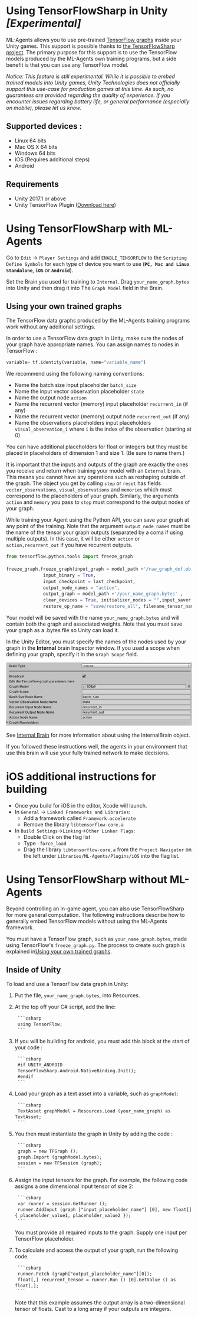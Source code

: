 # Using TensorFlowSharp in Unity _[Experimental]_

ML-Agents allows you to use pre-trained [TensorFlow graphs](https://www.tensorflow.org/programmers_guide/graphs) inside your Unity games. This support is possible thanks to [the TensorFlowSharp project](https://github.com/migueldeicaza/TensorFlowSharp). The primary purpose for this support is to use the TensorFlow models produced by the ML-Agents own training programs, but a side benefit is that you can use any TensorFlow model.

_Notice: This feature is still experimental. While it is possible to embed trained models into Unity games, Unity Technologies does not officially support this use-case for production games at this time. As such, no guarantees are provided regarding the quality of experience. If you encounter issues regarding battery life, or general performance (especially on mobile), please let us know._

## Supported devices :

 * Linux 64 bits
 * Mac OS X 64 bits
 * Windows 64 bits
 * iOS (Requires additional steps)
 * Android

## Requirements

* Unity 2017.1 or above
* Unity TensorFlow Plugin ([Download here](https://s3.amazonaws.com/unity-agents/0.2/TFSharpPlugin.unitypackage))

# Using TensorFlowSharp with ML-Agents

Go to `Edit` -> `Player Settings` and add `ENABLE_TENSORFLOW` to the `Scripting Define Symbols` for each type of device you want to use (**`PC, Mac and Linux Standalone`**, **`iOS`** or **`Android`**).

Set the Brain you used for training to `Internal`. Drag `your_name_graph.bytes` into Unity and then drag it into The `Graph Model` field in the Brain. 

## Using your own trained graphs

The TensorFlow data graphs produced by the ML-Agents training programs work without any additional settings.

In order to use a TensorFlow data graph in Unity, make sure the nodes of your graph have appropriate names. You can assign names to nodes in TensorFlow :

```python
variable= tf.identity(variable, name="variable_name")
```

We recommend using the following naming conventions:
 * Name the batch size input placeholder `batch_size`
 * Name the input vector observation placeholder `state`
 * Name the output node `action`
 * Name the recurrent vector (memory) input placeholder `recurrent_in` (if any)
 * Name the recurrent vector (memory) output node `recurrent_out` (if any)
 * Name the observations placeholders input placeholders `visual_observation_i` where `i` is the index of the observation (starting at 0)

You can have additional placeholders for float or integers but they must be placed in placeholders of dimension 1 and size 1. (Be sure to name them.)

It is important that the inputs and outputs of the graph are exactly the ones you receive and return when training your model with an `External` brain. This means you cannot have any operations such as reshaping outside of the graph.
The object you get by calling `step` or `reset` has fields `vector_observations`, `visual_observations` and `memories` which must correspond to the placeholders of your graph. Similarly, the arguments `action` and `memory` you pass to `step` must correspond to the output nodes of your graph.

While training your Agent using the Python API, you can save your graph at any point of the training. Note that the argument `output_node_names` must be the name of the tensor your graph outputs (separated by a coma if using multiple outputs). In this case, it will be either `action` or `action,recurrent_out` if you have recurrent outputs.

```python
from tensorflow.python.tools import freeze_graph

freeze_graph.freeze_graph(input_graph = model_path +'/raw_graph_def.pb',
              input_binary = True,
              input_checkpoint = last_checkpoint,
              output_node_names = "action",
              output_graph = model_path +'/your_name_graph.bytes' ,
              clear_devices = True, initializer_nodes = "",input_saver = "",
              restore_op_name = "save/restore_all", filename_tensor_name = "save/Const:0")
```

Your model will be saved with the name `your_name_graph.bytes` and will contain both the graph and associated weights. Note that you must save your graph as a .bytes file so Unity can load it.

In the Unity Editor, you must specify the names of the nodes used by your graph in the **Internal** brain Inspector window. If you used a scope when defining your graph, specify it in the `Graph Scope` field. 

![Internal Brain Inspector](images/internal_brain.png)

See [Internal Brain](Learning-Environments-Internal-Brains.md) for more information about using the InternalBrain object.

If you followed these instructions well, the agents in your environment that use this brain will use your fully trained network to make decisions.

# iOS additional instructions for building

* Once you build for iOS in the editor, Xcode will launch.
* In `General` -> `Linked Frameworks and Libraries`:
  * Add a framework called `Framework.accelerate`
  * Remove the library `libtensorflow-core.a`
* In `Build Settings`->`Linking`->`Other Linker Flags`:
  * Double Click on the flag list
  * Type `-force_load`
  * Drag the library `libtensorflow-core.a` from the `Project Navigator` on the left under `Libraries/ML-Agents/Plugins/iOS` into the flag list.

# Using TensorFlowSharp without ML-Agents

Beyond controlling an in-game agent, you can also use TensorFlowSharp for more general computation. The following instructions describe how to generally embed TensorFlow models without using the ML-Agents framework.

You must have a TensorFlow graph, such as `your_name_graph.bytes`, made using TensorFlow's `freeze_graph.py`. The process to create such graph is explained in[Using your own trained graphs](#using-your-own-trained-graphs).

## Inside of Unity

To load and use a TensorFlow data graph in Unity:

1. Put the file, `your_name_graph.bytes`, into Resources.

2. At the top off your C# script, add the line:

        ```csharp
        using TensorFlow;
        ```

3. If you will be building for android, you must add this block at the start of your code :

        ```csharp
        #if UNITY_ANDROID
        TensorFlowSharp.Android.NativeBinding.Init();
        #endif
        ```

4. Load your graph as a text asset into a variable, such as `graphModel`:

        ```csharp
        TextAsset graphModel = Resources.Load (your_name_graph) as TextAsset;
        ```

5. You then must instantiate the graph in Unity by adding the code :

        ```csharp
        graph = new TFGraph ();
        graph.Import (graphModel.bytes);
        session = new TFSession (graph);
        ```

6. Assign the input tensors for the graph. For example, the following code assigns a one dimensional input tensor of size 2:

        ```csharp
        var runner = session.GetRunner ();
        runner.AddInput (graph ["input_placeholder_name"] [0], new float[]{ placeholder_value1, placeholder_value2 });
        ```

    You must provide all required inputs to the graph. Supply one input per TensorFlow placeholder.

7. To calculate and access the output of your graph, run the following code.

        ```csharp
        runner.Fetch (graph["output_placeholder_name"][0]);
        float[,] recurrent_tensor = runner.Run () [0].GetValue () as float[,];
        ```

     Note that this example assumes the output array is a two-dimensional tensor of floats. Cast to a long array if your outputs are integers.
